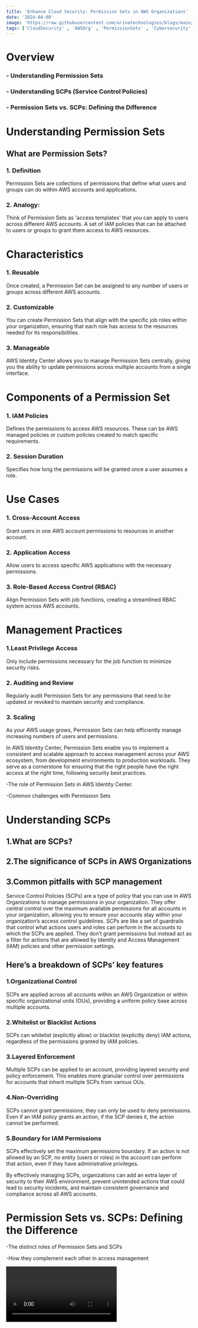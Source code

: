 ```yaml
---
title: 'Enhance Cloud Security: Permission Sets in AWS Organizations'
date: '2024-04-08'
image: 'https://raw.githubusercontent.com/arinatechnologies/blogs/main/images/HSM%203.webp'
tags: ['CloudSecurity' , 'AWSOrg' , 'PermissionSets' , 'Cybersecurity' , 'AWSBestPractices' , 'CloudComputing']
---
```


# Overview
### - Understanding Permission Sets
### - Understanding SCPs (Service Control Policies)
### - Permission Sets vs. SCPs: Defining the Difference
# Understanding Permission Sets
## What are Permission Sets?
### 1. Definition
Permission Sets are collections of permissions that define what users and groups can do within AWS accounts and applications.

### 2. Analogy: 
Think of Permission Sets as 'access templates' that you can apply to users across different AWS accounts. 
A set of IAM policies that can be attached to users or groups to grant them access to AWS resources.

# Characteristics
### 1. Reusable 
Once created, a Permission Set can be assigned to any number of users or groups across different AWS accounts.
### 2. Customizable 
You can create Permission Sets that align with the specific job roles within your organization, ensuring that each role has access to the resources needed for its responsibilities.
### 3. Manageable 
AWS Identity Center allows you to manage Permission Sets centrally, giving you the ability to update permissions across multiple accounts from a single interface.
# Components of a Permission Set
### 1. IAM Policies 
Defines the permissions to access AWS resources. These can be AWS managed policies or custom policies created to match specific requirements.
### 2. Session Duration 
Specifies how long the permissions will be granted once a user assumes a role.
# Use Cases
### 1. Cross-Account Access 
Grant users in one AWS account permissions to resources in another account.
### 2. Application Access 
Allow users to access specific AWS applications with the necessary permissions.
### 3. Role-Based Access Control (RBAC) 
Align Permission Sets with job functions, creating a streamlined RBAC system across AWS accounts.
# Management Practices
### 1.Least Privilege Access 
Only include permissions necessary for the job function to minimize security risks.
### 2. Auditing and Review 
Regularly audit Permission Sets for any permissions that need to be updated or revoked to maintain security and compliance.
### 3. Scaling 
As your AWS usage grows, Permission Sets can help efficiently manage increasing numbers of users and permissions.

In AWS Identity Center, Permission Sets enable you to implement a consistent and scalable approach to access management across your AWS ecosystem, from development environments to production workloads. They serve as a cornerstone for ensuring that the right people have the right access at the right time, following security best practices.

-The role of Permission Sets in AWS Identity Center.

-Common challenges with Permission Sets

# Understanding SCPs
## 1.What are SCPs?
## 2.The significance of SCPs in AWS Organizations
## 3.Common pitfalls with SCP management

Service Control Policies (SCPs) are a type of policy that you can use in AWS Organizations to manage permissions in your organization. They offer central control over the maximum available permissions for all accounts in your organization, allowing you to ensure your accounts stay within your organization’s access control guidelines.
SCPs are like a set of guardrails that control what actions users and roles can perform in the accounts to which the SCPs are applied. They don’t grant permissions but instead act as a filter for actions that are allowed by Identity and Access Management (IAM) policies and other permission settings.

## Here’s a breakdown of SCPs’ key features

### 1.Organizational Control 
SCPs are applied across all accounts within an AWS Organization or within specific organizational units (OUs), providing a uniform policy base across multiple accounts.
### 2.Whitelist or Blacklist Actions 
SCPs can whitelist (explicitly allow) or blacklist (explicitly deny) IAM actions, regardless of the permissions granted by IAM policies.
### 3.Layered Enforcement 
Multiple SCPs can be applied to an account, providing layered security and policy enforcement. This enables more granular control over permissions for accounts that inherit multiple SCPs from various OUs.
### 4.Non-Overriding 
SCPs cannot grant permissions; they can only be used to deny permissions. Even if an IAM policy grants an action, if the SCP denies it, the action cannot be performed.
### 5.Boundary for IAM Permissions 
SCPs effectively set the maximum permissions boundary. If an action is not allowed by an SCP, no entity (users or roles) in the account can perform that action, even if they have administrative privileges.

By effectively managing SCPs, organizations can add an extra layer of security to their AWS environment, prevent unintended actions that could lead to security incidents, and maintain consistent governance and compliance across all AWS accounts.


# Permission Sets vs. SCPs: Defining the Difference
-The distinct roles of Permission Sets and SCPs

-How they complement each other in access management

<Video id="l1qrQSUFLv4" title="Enhance Cloud Security: Permission Sets in AWS Org"/>

<table ClassName="AWS Identity Center Vs SCP Permisson sets" >
                                                    <tbody>
                                                    <tr>
                                                    <th>Feature/Aspect</th>
                                                    <th>Permission Sets</th>
                                                    <th>SCPs (Service Control Policies)</th>
                                                    </tr>
                                                    <tr>
                                                    <td>Definition</td>
                                                    <td>Collections of permissions that grant a group rights to perform certain actions 
                                                    in AWS.</td>
                                                    <td>Policies that specify the maximum permissions 
                                                      for an organization or OU in AWS.</td>
                                                    </tr>
                                                    <tr>
                                                    <td>Purpose</td>
                                                    <td>To assign specific permissions to users or groups within AWS accounts.</td>
                                                    <td>To manage permissions and provide guardrails for all accounts within an org.</td>
                                                    </tr>
                                                    <tr>
                                                    <td>Scope</td>
                                                    <td>Applied at the user or group level within accounts</td>
                                                    <td>Applied across all accounts or within specific OUs in an organization.</td>
                                                    </tr>
                                                    <tr>
                                                    <td>Permission Granting</td>
                                                    <td>Can grant permissions to perform actions.</td>
                                                    <td>Do not grant permissions; they only restrict or filter them.</td>
                                                    </tr>
                                                    <tr>
                                                    <td>Use Case</td>
                                                    <td>Tailored access for individuals based 
                                                    on role or task.</td>
                                                    <td>Broad control over account actions to enforce compliance and security.</td>
                                                    </tr>
                                                    <tr>
                                                    <td>Application Method</td>
                                                    <td>Assigned to users or groups 
                                                    in AWS Identity Center.</td>
                                                    <td>Attached to OUs or accounts within 
                                                    AWS Organizations.</td>
                                                    </tr>
                                                    <tr>
                                                    <td>Overriding Permissions</td>
                                                    <td>Can potentially override existing permissions with more permissive rules.</td>
                                                    <td>Cannot override or provide additional permissions beyond what's allowed.</td>
                                                    </tr>
                                                    <tr>
                                                    <td>Primary Function</td>
                                                    <td>To allow specific AWS actions that users/groups can perform.</td>
                                                    <td>To prevent certain AWS actions, regardless of IAM policies.</td>
                                                    </tr>
                                                    <tr> 
                                                    <td>Flexibility</td>
                                                    <td>Highly customizable for 
                                                    individual needs and roles.</td>
                                                    <td>Provide a consistent set of guardrails for all accounts under its scope.</td>
                                                    </tr>
                                                    <tr>
                                                    <td>Interaction with IAM</td>
                                                    <td>Works in conjunction with IAM permissions.</td>
                                                    <td>Sits over IAM policies, 
                                                    acting as a boundary for them.</td>
                                                    </tr>
                                                    <tr>
                                                    <td>Type of Control</td>
                                                    <td>Granular control for specific users/groups.</td>
                                                    <td>High-level control affecting all users/roles in the accounts.</td>
                                                    </tr>
                                                    <tr>
                                                    <td>Visibility</td>
                                                    <td>Visible and managed within AWS Identity Center.</td>
                                                    <td>Visible and managed in the 
                                                    AWS Organizations console.</td>
                                                    </tr>
                                                    <tr>
                                                    <td>Enforcement Level</td>
                                                    <td>Enforced at the account level where the permission set is applied.</td>
                                                    <td>Enforced across the organization or within specified OUs.</td>
                                                    </tr>
                                                    </tbody>
                                                    </table>





                                                
                                            


                                            








